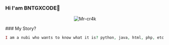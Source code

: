 ### Hi I'am BNTGXCODE👤
<p align="center"> <img src=https://github-readme-stats.vercel.app/api?username=Mr-cr4k&show_icons=true&theme=tokyonight alt=Mr-cr4k /> </p>
### My Story?

```php
I am a nubi who wants to know what it is? python, java, html, php, etc. which are logical, hmm for that I am willing to take a coding course for 1 / half a month but still don't really understand algorithms but I don't give up and keep learning, finally I understand in the field of python although just a little thanks to the telegram group that helped me Cr4k Community est 2016 without them I don't understand html and code hmm that's all I can say if I have many stories that are not important to you but believe all your results will not betray the process, keep up the spirit ✊👊
```
